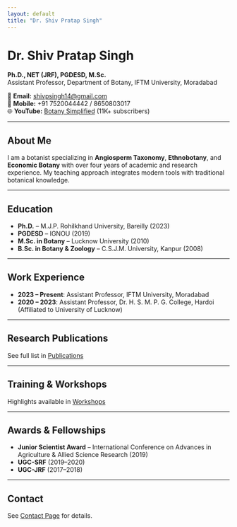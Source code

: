 ```yaml
---
layout: default
title: "Dr. Shiv Pratap Singh"
---
```


# Dr. Shiv Pratap Singh

**Ph.D., NET (JRF), PGDESD, M.Sc.**  
Assistant Professor, Department of Botany, IFTM University, Moradabad  

📧 **Email:** [shivpsingh14@gmail.com](mailto:shivpsingh14@gmail.com)  
📱 **Mobile:** +91 7520044442 / 8650803017  
🌐 **YouTube:** [Botany Simplified](https://www.youtube.com/@BotanySimplified) (11K+ subscribers)

---

## About Me
I am a botanist specializing in **Angiosperm Taxonomy**, **Ethnobotany**, and **Economic Botany** with over four years of academic and research experience. My teaching approach integrates modern tools with traditional botanical knowledge.

---

## Education
- **Ph.D.** – M.J.P. Rohilkhand University, Bareilly (2023)  
- **PGDESD** – IGNOU (2019)  
- **M.Sc. in Botany** – Lucknow University (2010)  
- **B.Sc. in Botany & Zoology** – C.S.J.M. University, Kanpur (2008)  

---

## Work Experience
- **2023 – Present**: Assistant Professor, IFTM University, Moradabad  
- **2020 – 2023**: Assistant Professor, Dr. H. S. M. P. G. College, Hardoi (Affiliated to University of Lucknow)  

---

## Research Publications
See full list in [Publications](publications.md)

---

## Training & Workshops
Highlights available in [Workshops](workshops.md)

---

## Awards & Fellowships
- **Junior Scientist Award** – International Conference on Advances in Agriculture & Allied Science Research (2019)  
- **UGC-SRF** (2019–2020)  
- **UGC-JRF** (2017–2018)  

---

## Contact
See [Contact Page](contact.md) for details.
